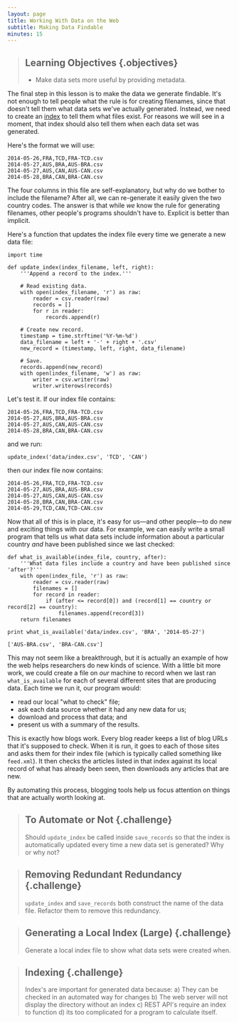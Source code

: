 ```yaml
---
layout: page
title: Working With Data on the Web
subtitle: Making Data Findable
minutes: 15
---
```

> ## Learning Objectives {.objectives}
>
> *   Make data sets more useful by providing metadata.

The final step in this lesson is to make the data we generate findable.
It's not enough to tell people what the rule is for creating filenames,
since that doesn't tell them what data sets we've actually generated.
Instead, we need to create an [index](reference.html#index) to tell them what files exist.
For reasons we will see in a moment,
that index should also tell them when each data set was generated.

Here's the format we will use:

~~~
2014-05-26,FRA,TCD,FRA-TCD.csv
2014-05-27,AUS,BRA,AUS-BRA.csv
2014-05-27,AUS,CAN,AUS-CAN.csv
2014-05-28,BRA,CAN,BRA-CAN.csv
~~~

The four columns in this file are self-explanatory, but why do we bother to include the filename?
After all, we can re-generate it easily given the two country codes.
The answer is that while *we* know the rule for generating filenames,
other people's programs shouldn't have to.
Explicit is better than implicit.

Here's a function that updates the index file every time we generate a new data file:

~~~ {.python}
import time

def update_index(index_filename, left, right):
    '''Append a record to the index.'''

    # Read existing data.
    with open(index_filename, 'r') as raw:
        reader = csv.reader(raw)
        records = []
        for r in reader:
            records.append(r)
    
    # Create new record.
    timestamp = time.strftime('%Y-%m-%d')
    data_filename = left + '-' + right + '.csv'
    new_record = (timestamp, left, right, data_filename)
    
    # Save.
    records.append(new_record)
    with open(index_filename, 'w') as raw:
        writer = csv.writer(raw)
        writer.writerows(records)
~~~

Let's test it.
If our index file contains:

~~~
2014-05-26,FRA,TCD,FRA-TCD.csv
2014-05-27,AUS,BRA,AUS-BRA.csv
2014-05-27,AUS,CAN,AUS-CAN.csv
2014-05-28,BRA,CAN,BRA-CAN.csv
~~~

and we run:

~~~ {.python}
update_index('data/index.csv', 'TCD', 'CAN')
~~~

then our index file now contains:

~~~
2014-05-26,FRA,TCD,FRA-TCD.csv
2014-05-27,AUS,BRA,AUS-BRA.csv
2014-05-27,AUS,CAN,AUS-CAN.csv
2014-05-28,BRA,CAN,BRA-CAN.csv
2014-05-29,TCD,CAN,TCD-CAN.csv
~~~

Now that all of this is in place,
it's easy for us—and other people—to do new and exciting things with our data.
For example,
we can easily write a small program that tells us what data sets include information about a particular country
*and* have been published since we last checked:

~~~ {.python}
def what_is_available(index_file, country, after):
    '''What data files include a country and have been published since 'after'?'''
    with open(index_file, 'r') as raw:
        reader = csv.reader(raw)
        filenames = []
        for record in reader:
            if (after <= record[0]) and (record[1] == country or record[2] == country):
                filenames.append(record[3])
    return filenames

print what_is_available('data/index.csv', 'BRA', '2014-05-27')
~~~
~~~ {.output}
['AUS-BRA.csv', 'BRA-CAN.csv']
~~~

This may not seem like a breakthrough,
but it is actually an example of how the web helps researchers do new kinds of science.
With a little bit more work,
we could create a file on *our* machine to record when we last ran `what_is_available` for each of several different sites that are producing data.
Each time we run it, our program would:

*   read our local "what to check" file;
*   ask each data source whether it had any new data for us;
*   download and process that data; and
*   present us with a summary of the results.

This is exactly how blogs work.
Every blog reader keeps a list of blog URLs that it's supposed to check.
When it is run, it goes to each of those sites and asks them for their index file (which is typically called something like `feed.xml`).
It then checks the articles listed in that index against its local record of what has already been seen,
then downloads any articles that are new.

By automating this process, blogging tools help us focus attention on things that are actually worth looking at.

> ## To Automate or Not {.challenge}
>
> Should `update_index` be called inside `save_records` so that the index is automatically updated every time a new data set is generated?
> Why or why not?

> ## Removing Redundant Redundancy {.challenge}
>
> `update_index` and `save_records` both construct the name of the data file.
> Refactor them to remove this redundancy.

> ## Generating a Local Index (Large) {.challenge}
>
> Generate a local index file to show what data sets were created when.

>## Indexing {.challenge}
>
> Index's are important for generated data because: 
>a) They can be checked in an automated way for changes
>b) The web server will not display the directory without an index
>c) REST API's require an index to function
>d) its too complicated for a program to calculate itself.
>
